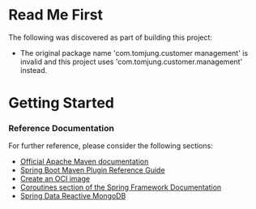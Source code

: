 # Read Me First
The following was discovered as part of building this project:

* The original package name 'com.tomjung.customer management' is invalid and this project uses 'com.tomjung.customer.management' instead.

# Getting Started

### Reference Documentation
For further reference, please consider the following sections:

* [Official Apache Maven documentation](https://maven.apache.org/guides/index.html)
* [Spring Boot Maven Plugin Reference Guide](https://docs.spring.io/spring-boot/docs/2.5.3/maven-plugin/reference/html/)
* [Create an OCI image](https://docs.spring.io/spring-boot/docs/2.5.3/maven-plugin/reference/html/#build-image)
* [Coroutines section of the Spring Framework Documentation](https://docs.spring.io/spring/docs/5.3.9/spring-framework-reference/languages.html#coroutines)
* [Spring Data Reactive MongoDB](https://docs.spring.io/spring-boot/docs/2.5.3/reference/htmlsingle/#boot-features-mongodb)

